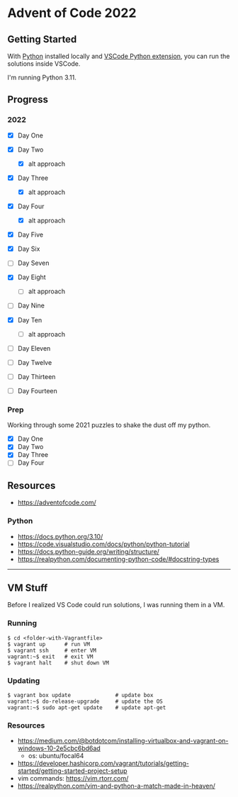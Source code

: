 # Advent of Code 2022

## Getting Started
With [Python](https://www.python.org/downloads/) installed locally and [VSCode Python extension](https://marketplace.visualstudio.com/items?itemName=ms-python.python), you can run the solutions inside VSCode.

I'm running Python 3.11.

## Progress
### 2022
* [x] Day One
* [x] Day Two
  * [x] alt approach
* [x] Day Three
  * [x] alt approach
* [x] Day Four
  * [x] alt approach
* [x] Day Five
* [x] Day Six
* [ ] Day Seven
* [x] Day Eight
  * [ ] alt approach
* [ ] Day Nine
* [x] Day Ten
  * [ ] alt approach
* [ ] Day Eleven
* [ ] Day Twelve
* [ ] Day Thirteen
* [ ] Day Fourteen


### Prep
Working through some 2021 puzzles to shake the dust off my python.
* [x] Day One
* [x] Day Two
* [x] Day Three
* [ ] Day Four

## Resources
* https://adventofcode.com/

### Python
* https://docs.python.org/3.10/
* https://code.visualstudio.com/docs/python/python-tutorial
* https://docs.python-guide.org/writing/structure/
* https://realpython.com/documenting-python-code/#docstring-types

---

## VM Stuff
Before I realized VS Code could run solutions, I was running them in a VM.

### Running

```
$ cd <folder-with-Vagrantfile>
$ vagrant up      # run VM
$ vagrant ssh     # enter VM
vagrant:~$ exit   # exit VM
$ vagrant halt    # shut down VM
```

### Updating

```
$ vagrant box update              # update box
vagrant:~$ do-release-upgrade     # update the OS
vagrant:~$ sudo apt-get update    # update apt-get
```

### Resources
* https://medium.com/@botdotcom/installing-virtualbox-and-vagrant-on-windows-10-2e5cbc6bd6ad
  * os: ubuntu/focal64
* https://developer.hashicorp.com/vagrant/tutorials/getting-started/getting-started-project-setup
* vim commands: https://vim.rtorr.com/
* https://realpython.com/vim-and-python-a-match-made-in-heaven/
